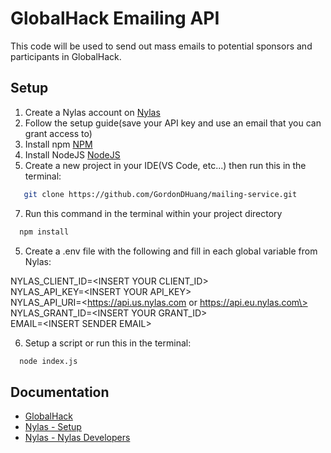 # GlobalHack Emailing API
This code will be used to send out mass emails to potential sponsors and participants in GlobalHack.


## Setup
1. Create a Nylas account on [Nylas](https://www.nylas.com/)
2. Follow the setup guide(save your API key and use an email that you can grant access to)
3. Install npm [NPM](https://docs.npmjs.com/downloading-and-installing-node-js-and-npm)
4. Install NodeJS [NodeJS](https://nodejs.org/en)
5. Create a new project in your IDE(VS Code, etc...) then run this in the terminal:
```bash 
   git clone https://github.com/GordonDHuang/mailing-service.git
```
7. Run this command in the terminal within your project directory
```bash 
  npm install
```
5. Create a .env file with the following and fill in each global variable from Nylas:

NYLAS_CLIENT_ID=\<INSERT YOUR CLIENT_ID\>  
NYLAS_API_KEY=\<INSERT YOUR API_KEY\>  
NYLAS_API_URI=\<https://api.us.nylas.com or https://api.eu.nylas.com\>  
NYLAS_GRANT_ID=\<INSERT YOUR GRANT_ID\>   
EMAIL=\<INSERT SENDER EMAIL\>  

6. Setup a script or run this in the terminal:

```bash 
  node index.js
```


## Documentation
- [GlobalHack](https://www.instagram.com/globalhack.id/)
- [Nylas - Setup](https://developer.nylas.com/docs/v3/quickstart/email/#get-your-application-credentials)
- [Nylas - Nylas Developers](https://developer.nylas.com/)
